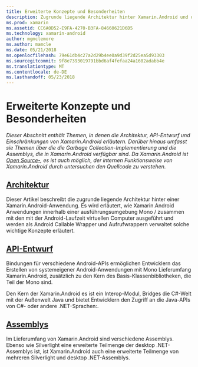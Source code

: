 ```yaml
---
title: Erweiterte Konzepte und Besonderheiten
description: Zugrunde liegende Architektur hinter Xamarin.Android und den zugehörigen API-Entwurf.
ms.prod: xamarin
ms.assetid: CC6A0D52-E9FA-4270-B3FA-84660621D6D5
ms.technology: xamarin-android
author: mgmclemore
ms.author: mamcle
ms.date: 05/21/2018
ms.openlocfilehash: 79e61db4c27a2d29b4ee0a9d39f2d25ea5d93303
ms.sourcegitcommit: 9f8e7393019791bbd6af4fefaa24a1602adabb4e
ms.translationtype: MT
ms.contentlocale: de-DE
ms.lasthandoff: 05/23/2018
---
```

# <a name="advanced-concepts-and-internals"></a>Erweiterte Konzepte und Besonderheiten

_Dieser Abschnitt enthält Themen, in denen die Architektur, API-Entwurf und Einschränkungen von Xamarin.Android erläutern. Darüber hinaus umfasst sie Themen über die die Garbage Collection-Implementierung und die Assemblys, die in Xamarin.Android verfügbar sind. Da Xamarin.Android ist [Open Source-](https://github.com/xamarin/xamarin-android), es ist auch möglich, der internen Funktionsweise von Xamarin.Android durch untersuchen den Quellcode zu verstehen._


##  <a name="architectureandroidinternalsarchitecturemd"></a>[Architektur](~/android/internals/architecture.md)

Dieser Artikel beschreibt die zugrunde liegende Architektur hinter einer Xamarin.Android-Anwendung. Es wird erläutert, wie Xamarin.Android Anwendungen innerhalb einer ausführungsumgebung Mono / zusammen mit den mit der Android-Laufzeit virtuellen Computer ausgeführt und werden als Android Callable Wrapper und Aufrufwrappern verwaltet solche wichtige Konzepte erläutert. 



##  <a name="api-designandroidinternalsapi-designmd"></a>[API-Entwurf](~/android/internals/api-design.md)

Bindungen für verschiedene Android-APIs ermöglichen Entwicklern das Erstellen von systemeigener Android-Anwendungen mit Mono Lieferumfang Xamarin.Android, zusätzlich zu den Kern des Basis-Klassenbibliotheken, die Teil der Mono sind.

Den Kern der Xamarin.Android es ist ein Interop-Modul, Bridges die C#-Welt mit der Außenwelt Java und bietet Entwicklern den Zugriff an die Java-APIs von C#- oder andere .NET-Sprachen:.



##  <a name="assembliescross-platforminternalsavailable-assembliesmd"></a>[Assemblys](~/cross-platform/internals/available-assemblies.md)

Im Lieferumfang von Xamarin.Android sind verschiedene Assemblys. Ebenso wie Silverlight eine erweiterte Teilmenge der desktop .NET-Assemblys ist, ist Xamarin.Android auch eine erweiterte Teilmenge von mehreren Silverlight und desktop .NET-Assemblys. 

